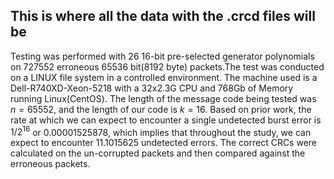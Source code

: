 ## This is where all the data with the .crcd files will be

Testing was performed with 26 16-bit pre-selected generator polynomials on 727552 erroneous 65536 bit(8192 byte) packets.The test was conducted on a LINUX file system in a controlled environment. The machine used is a Dell-R740XD-Xeon-5218 with a 32x2.3G CPU and 768Gb of Memory running Linux(CentOS). The length of the message code being tested was $n=65552$, and the length of our code is $k=16$. Based on prior work, the rate at which we can expect to encounter a single undetected burst error is $1/2^{16}$ or $0.00001525878$, which implies that throughout the study, we can expect to encounter $11.1015625$ undetected errors. The correct CRCs were calculated on the un-corrupted packets and then compared against the erroneous packets. 

